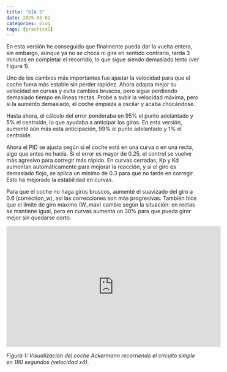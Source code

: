 ```yaml
---
title: "DÍA 5"
date: 2025-03-02
categories: blog
tags: [practica1]
---
```


En esta versión he conseguido que finalmente pueda dar la vuelta entera, sin embargo, aunque ya no se choca ni gira en sentido contrario, tarda 3 minutos en completar el recorrido, lo que sigue siendo demasiado lento (ver Figura 1).

Uno de los cambios más importantes fue ajustar la velocidad para que el coche fuera más estable sin perder rapidez. Ahora adapta mejor su velocidad en curvas y evita cambios bruscos, pero sigue perdiendo demasiado tiempo en líneas rectas. Probé a subir la velocidad máxima, pero si la aumento demasiado, el coche empieza a oscilar y acaba chocándose.

Hasta ahora, el cálculo del error ponderaba en 95% el punto adelantado y 5% el centroide, lo que ayudaba a anticipar los giros. En esta versión, aumenté aún más esta anticipación, 99% el punto adelantado y 1% el centroide.

Ahora el PID se ajusta según si el coche está en una curva o en una recta, algo que antes no hacía. Si el error es mayor de 0.25, el control se vuelve más agresivo para corregir más rápido. En curvas cerradas, Kp y Kd aumentan automáticamente para mejorar la reacción, y si el giro es demasiado flojo, se aplica un mínimo de 0.3 para que no tarde en corregir. Esto ha mejorado la estabilidad en curvas.

Para que el coche no haga giros bruscos, aumenté el suavizado del giro a 0.6 (correction_w), así las correcciones son más progresivas. También hice que el límite de giro máximo (W_max) cambie según la situación: en rectas se mantiene igual, pero en curvas aumenta un 30% para que pueda girar mejor sin quedarse corto.

<iframe width="560" height="315" src="https://www.youtube.com/embed/SkMLvX-J-no" frameborder="0" allowfullscreen></iframe>
<p><em>Figura 1: Visualización del coche Ackermann recorriendo el circuito simple en 180 segundos (velocidad x4).</em></p>

